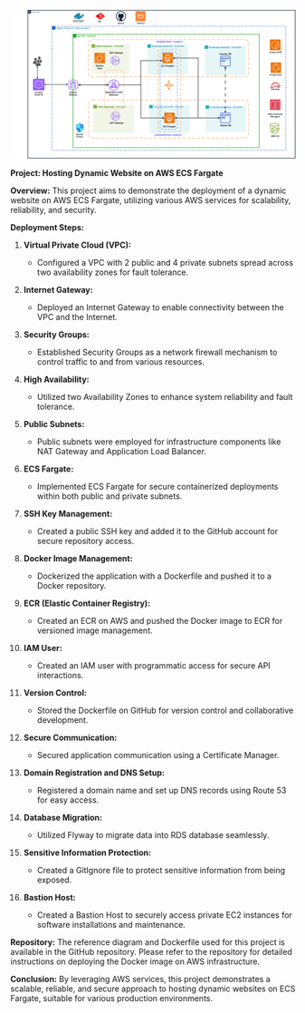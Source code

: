 ![Alt text](Docker_Dynamic_Website.png)

**Project: Hosting Dynamic Website on AWS ECS Fargate**

**Overview:** This project aims to demonstrate the deployment of a dynamic website on AWS ECS Fargate, utilizing various AWS services for scalability, reliability, and security.

**Deployment Steps:**

1. **Virtual Private Cloud (VPC):**
   - Configured a VPC with 2 public and 4 private subnets spread across two availability zones for fault tolerance.

2. **Internet Gateway:**
   - Deployed an Internet Gateway to enable connectivity between the VPC and the Internet.

3. **Security Groups:**
   - Established Security Groups as a network firewall mechanism to control traffic to and from various resources.

4. **High Availability:**
   - Utilized two Availability Zones to enhance system reliability and fault tolerance.

5. **Public Subnets:**
   - Public subnets were employed for infrastructure components like NAT Gateway and Application Load Balancer.

6. **ECS Fargate:**
   - Implemented ECS Fargate for secure containerized deployments within both public and private subnets.

7. **SSH Key Management:**
   - Created a public SSH key and added it to the GitHub account for secure repository access.

8. **Docker Image Management:**
   - Dockerized the application with a Dockerfile and pushed it to a Docker repository.

9. **ECR (Elastic Container Registry):**
   - Created an ECR on AWS and pushed the Docker image to ECR for versioned image management.

10. **IAM User:**
    - Created an IAM user with programmatic access for secure API interactions.

11. **Version Control:**
    - Stored the Dockerfile on GitHub for version control and collaborative development.

12. **Secure Communication:**
    - Secured application communication using a Certificate Manager.

13. **Domain Registration and DNS Setup:**
    - Registered a domain name and set up DNS records using Route 53 for easy access.

14. **Database Migration:**
    - Utilized Flyway to migrate data into RDS database seamlessly.

15. **Sensitive Information Protection:**
    - Created a GitIgnore file to protect sensitive information from being exposed.

16. **Bastion Host:**
    - Created a Bastion Host to securely access private EC2 instances for software installations and maintenance.

**Repository:** The reference diagram and Dockerfile used for this project is available in the GitHub repository. Please refer to the repository for detailed instructions on deploying the Docker image on AWS infrastructure.

**Conclusion:** By leveraging AWS services, this project demonstrates a scalable, reliable, and secure approach to hosting dynamic websites on ECS Fargate, suitable for various production environments.
